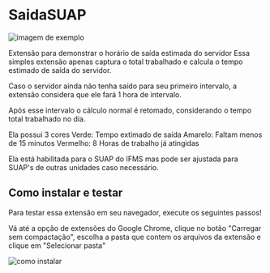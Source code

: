 # SaidaSUAP

![imagem de exemplo](https://github.com/tingolopes/SaidaSUAP/blob/main/image.jpg)

Extensão para demonstrar o horário de saída estimada do servidor
Essa simples extensão apenas captura o total trabalhado e calcula o tempo estimado de saída do servidor.

Caso o servidor ainda não tenha saído para seu primeiro intervalo, a extensão considera que ele fará 1 hora de intervalo.

Após esse intervalo o cálculo normal é retomado, considerando o tempo total trabalhado no dia.

Ela possui 3 cores
Verde: Tempo extimado de saída
Amarelo: Faltam menos de 15 minutos
Vermelho: 8 Horas de trabalho já atingidas

Ela está habilitada para o SUAP do IFMS mas pode ser ajustada para SUAP's de outras unidades caso necessário.

## Como instalar e testar
Para testar essa extensão em seu navegador, execute os seguintes passos!

Vá até a opção de extensões do Google Chrome, clique no botão "Carregar sem compactação", escolha a pasta que contem os arquivos da extensão e clique em "Selecionar pasta"

![como instalar](https://github.com/tingolopes/SaidaSUAP/blob/main/1.jpg)